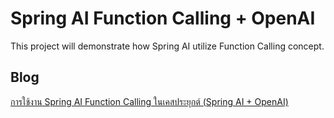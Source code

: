 # Spring AI Function Calling + OpenAI

This project will demonstrate how Spring AI utilize Function Calling concept.

## Blog

[การใช้งาน Spring AI Function Calling ในเคสประยุกต์ (Spring AI + OpenAI)](https://tpbabparn.medium.com/%E0%B8%81%E0%B8%B2%E0%B8%A3%E0%B9%83%E0%B8%8A%E0%B9%89%E0%B8%87%E0%B8%B2%E0%B8%99-spring-ai-function-calling-%E0%B9%83%E0%B8%99%E0%B9%80%E0%B8%84%E0%B8%AA%E0%B8%9B%E0%B8%A3%E0%B8%B0%E0%B8%A2%E0%B8%B8%E0%B8%81%E0%B8%95%E0%B9%8C-spring-ai-openai-3191fc9f26c1)
